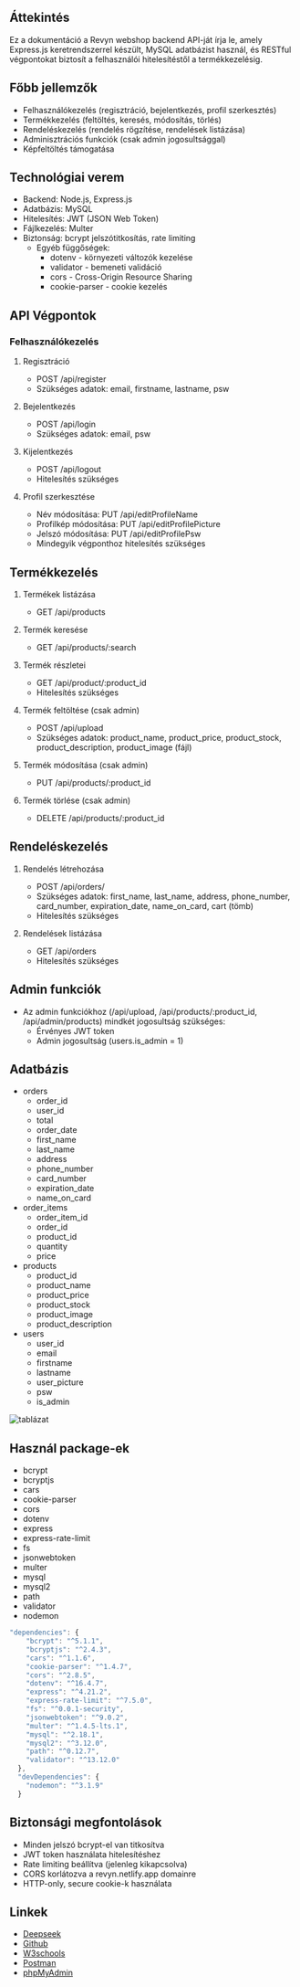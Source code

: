 ## Áttekintés
Ez a dokumentáció a Revyn webshop backend API-ját írja le, amely Express.js keretrendszerrel készült, MySQL adatbázist használ, és RESTful végpontokat biztosít a felhasználói hitelesítéstől a termékkezelésig.

## Főbb jellemzők
- Felhasználókezelés (regisztráció, bejelentkezés, profil szerkesztés)
- Termékkezelés (feltöltés, keresés, módosítás, törlés)
- Rendeléskezelés (rendelés rögzítése, rendelések listázása)
- Adminisztrációs funkciók (csak admin jogosultsággal)
- Képfeltöltés támogatása

## Technológiai verem
- Backend: Node.js, Express.js
- Adatbázis: MySQL
- Hitelesítés: JWT (JSON Web Token)
- Fájlkezelés: Multer
- Biztonság: bcrypt jelszótitkosítás, rate limiting
    - Egyéb függőségek:
        - dotenv - környezeti változók kezelése
        - validator - bemeneti validáció
        - cors - Cross-Origin Resource Sharing
        - cookie-parser - cookie kezelés


## API Végpontok

### Felhasználókezelés
   1. Regisztráció
        - POST /api/register
        - Szükséges adatok: email, firstname, lastname, psw
    
   2. Bejelentkezés
        - POST /api/login
        - Szükséges adatok: email, psw

  3. Kijelentkezés
        - POST /api/logout
        - Hitelesítés szükséges

   4. Profil szerkesztése
        - Név módosítása: PUT /api/editProfileName
        - Profilkép módosítása: PUT /api/editProfilePicture
        - Jelszó módosítása: PUT /api/editProfilePsw
        - Mindegyik végponthoz hitelesítés szükséges


## Termékkezelés
1. Termékek listázása
    - GET /api/products
2. Termék keresése
    - GET /api/products/:search
3. Termék részletei
    - GET /api/product/:product_id
    - Hitelesítés szükséges
4. Termék feltöltése (csak admin)
    - POST /api/upload
    - Szükséges adatok: product_name, product_price, product_stock, product_description, product_image (fájl)

5. Termék módosítása (csak admin)
    - PUT /api/products/:product_id

6. Termék törlése (csak admin)
    - DELETE /api/products/:product_id

## Rendeléskezelés
1. Rendelés létrehozása
    - POST /api/orders/
    - Szükséges adatok: first_name, last_name, address, phone_number, card_number, expiration_date, name_on_card, cart (tömb)
    - Hitelesítés szükséges

2. Rendelések listázása
    - GET /api/orders
    - Hitelesítés szükséges

## Admin funkciók
- Az admin funkciókhoz (/api/upload, /api/products/:product_id, /api/admin/products) mindkét jogosultság szükséges:
    - Érvényes JWT token
    - Admin jogosultság (users.is_admin = 1)


## Adatbázis
- orders
    - order_id
    - user_id
    - total
    - order_date
    - first_name
    - last_name
    - address
    - phone_number
    - card_number
    - expiration_date
    - name_on_card
- order_items
    - order_item_id
    - order_id
    - product_id
    - quantity
    - price
- products
    - product_id
    - product_name
    - product_price
    - product_stock
    - product_image
    - product_description
- users
    - user_id
    - email
    - firstname
    - lastname
    - user_picture
    - psw
    - is_admin

![tablázat](https://drawsql.app/teams/poka-veronika/diagrams/revyn)


## Használ package-ek
- bcrypt
- bcryptjs
- cars
- cookie-parser
- cors
- dotenv
- express
- express-rate-limit
- fs
- jsonwebtoken
- multer
- mysql
- mysql2
- path
- validator
- nodemon


```javascript
"dependencies": {
    "bcrypt": "^5.1.1",
    "bcryptjs": "^2.4.3",
    "cars": "^1.1.6",
    "cookie-parser": "^1.4.7",
    "cors": "^2.8.5",
    "dotenv": "^16.4.7",
    "express": "^4.21.2",
    "express-rate-limit": "^7.5.0",
    "fs": "^0.0.1-security",
    "jsonwebtoken": "^9.0.2",
    "multer": "^1.4.5-lts.1",
    "mysql": "^2.18.1",
    "mysql2": "^3.12.0",
    "path": "^0.12.7",
    "validator": "^13.12.0"
  },
  "devDependencies": {
    "nodemon": "^3.1.9"
  }
```

## Biztonsági megfontolások
- Minden jelszó bcrypt-el van titkosítva
- JWT token használata hitelesítéshez
- Rate limiting beállítva (jelenleg kikapcsolva)
- CORS korlátozva a revyn.netlify.app domainre
- HTTP-only, secure cookie-k használata

## Linkek
- [Deepseek](https://chat.deepseek.com)
- [Github](https://github.com/petra1226/backendd) 
- [W3schools](https://www.w3schools.com)
- [Postman](https://www.postman.com)
- [phpMyAdmin](http://localhost/phpmyadmin/index.php)
